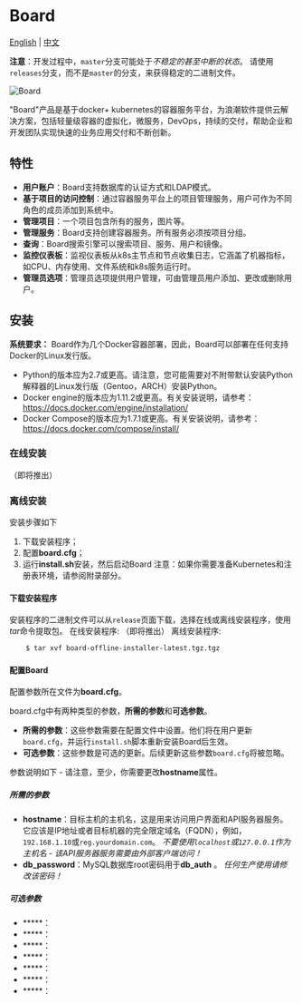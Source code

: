 # Board

[English](README.md) | [中文](README_zh_CN.md)

**注意**：开发过程中，`master`分支可能处于*不稳定的甚至中断的状态*。
请使用`releases`分支，而不是`master`的分支，来获得稳定的二进制文件。

<img alt="Board" src="docs/img/board_logo.png">

"Board"产品是基于docker+ kubernetes的容器服务平台，为浪潮软件提供云解决方案，包括轻量级容器的虚拟化，微服务，DevOps，持续的交付，帮助企业和开发团队实现快速的业务应用交付和不断创新。

## 特性
* **用户账户**：Board支持数据库的认证方式和LDAP模式。
* **基于项目的访问控制**：通过容器服务平台上的项目管理服务，用户可作为不同角色的成员添加到系统中。
* **管理项目**：一个项目包含所有的服务，图片等。
* **管理服务**：Board支持创建容器服务。所有服务必须按项目分组。
* **查询**：Board搜索引擎可以搜索项目、服务、用户和镜像。
* **监控仪表板**：监视仪表板从k8s主节点和节点收集日志，它涵盖了机器指标，如CPU、内存使用、文件系统和k8s服务运行时。
* **管理员选项**：管理员选项提供用户管理，可由管理员用户添加、更改或删除用户。

## 安装
**系统要求：**
Board作为几个Docker容器部署，因此，Board可以部署在任何支持Docker的Linux发行版。
* Python的版本应为2.7或更高。请注意，您可能需要对不附带默认安装Python解释器的Linux发行版（Gentoo，ARCH）安装Python。
* Docker engine的版本应为1.11.2或更高。有关安装说明，请参考：https://docs.docker.com/engine/installation/
* Docker Compose的版本应为1.7.1或更高。有关安装说明，请参考：https://docs.docker.com/compose/install/

### 在线安装
（即将推出）

### 离线安装
安装步骤如下

1. 下载安装程序；
2. 配置**board.cfg**；
3. 运行**install.sh**安装，然后启动Board
注意：如果你需要准备Kubernetes和注册表环境，请参阅附录部分。


#### 下载安装程序
安装程序的二进制文件可以从`release`页面下载，选择在线或离线安装程序，使用*tar*命令提取包。
在线安装程序:
（即将推出）
离线安装程序:
```sh
    $ tar xvf board-offline-installer-latest.tgz.tgz
```

#### 配置Board
配置参数所在文件为**board.cfg**。

board.cfg中有两种类型的参数，**所需的参数**和**可选参数**。

* **所需的参数**：这些参数需要在配置文件中设置。他们将在用户更新```board.cfg```，并运行```install.sh```脚本重新安装Board后生效。
* **可选参数**：这些参数是可选的更新。后续更新这些参数```board.cfg```将被忽略。

参数说明如下 - 请注意，至少，你需要更改**hostname**属性。

##### 所需的参数
* **hostname**：目标主机的主机名，这是用来访问用户界面和API服务器服务。它应该是IP地址或者目标机器的完全限定域名（FQDN），例如，`192.168.1.10`或`reg.yourdomain.com`。 _不要使用`localhost`或`127.0.0.1`作为主机名 - 该API服务器服务需要由外部客户端访问！_
* **db_password**：MySQL数据库root密码用于**db_auth** 。 _任何生产使用请修改该密码！_

##### 可选参数
* *****：
* *****：
* *****：
* *****：
* *****：
* *****：
* *****：






















